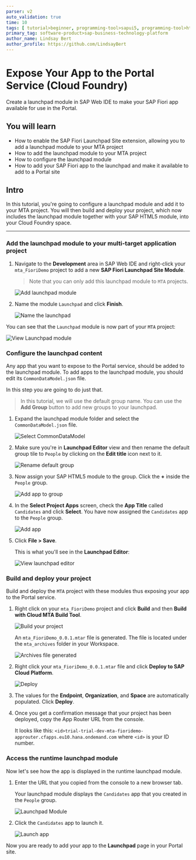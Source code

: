 ```yaml
---
parser: v2
auto_validation: true
time: 10
tags: [ tutorial>beginner, programming-tool>sapui5, programming-tool>html5, programming-tool>sapui5, software-product>sap-fiori, software-product>sap-web-ide, software-product>sap-launchpad-service]
primary_tag: software-product>sap-business-technology-platform
author_name: Lindsay Bert
author_profile: https://github.com/LindsayBert
---
```


# Expose Your App to the Portal Service (Cloud Foundry)
<!-- description --> Create a launchpad module in SAP Web IDE to make your SAP Fiori app available for use in the Portal.

## You will learn
  - How to enable the SAP Fiori Launchpad Site extension, allowing you to add a launchpad module to your MTA project
  - How to add the launchpad module to your MTA project
  - How to configure the launchpad module
  - How to add your SAP Fiori app to the launchpad and make it available to add to a Portal site

## Intro
In this tutorial, you're going to configure a launchpad module and add it to your MTA project. You will then build and deploy your project, which now includes the launchpad module together with your SAP HTML5 module, into your Cloud Foundry space.

---


### Add the launchpad module to your multi-target application project


1. Navigate to the **Development** area in SAP Web IDE and right-click your `mta_FioriDemo` project to add a new **SAP Fiori Launchpad Site Module**.

    > Note that you can only add this launchpad module to `MTA` projects.

      ![Add launchpad module](8_new_launchpad_module.png)

2. Name the module `Launchpad` and click **Finish**.

      ![Name the launchpad](9_name_launchpad_module.png)

You can see that the `Launchpad` module is now part of your `MTA` project:

  ![View Launchpad module](10_view_launchpad_module.png)



### Configure the launchpad content


Any app that you want to expose to the Portal service, should be added to the launchpad module. To add apps to the launchpad module, you should edit its `CommonDataModel.json` file.

In this step you are going to do just that.

>In this tutorial, we will use the default group name. You can use the **Add Group** button to add new groups to your launchpad.


1. Expand the launchpad module folder and select the `CommonDataModel.json` file.

    ![Select CommonDataModel](11_commondatamodel_json.png)

2. Make sure you're in **Launchpad Editor** view and then rename the default group tile to `People` by clicking on the **Edit title** icon next to it.

    ![Rename default group](13_name_group.png)


3. Now assign your SAP HTML5 module to the group. Click the **+** inside the `People` group.

    ![Add app to group](12_app_to_group.png)

4. In the **Select Project Apps** screen, check the **App Title** called `Candidates` and click **Select**. You have now assigned the `Candidates` app to the `People` group.

    ![Add app](14_add_app.png)

5. Click **File > Save**.

    This is what you'll see in the **Launchpad Editor**:

    ![View launchpad editor](15_view_launchpad_editor.png)




### Build and deploy your project


Build and deploy the `MTA` project with these modules thus exposing your app to the Portal service.

1. Right click on your `mta_FioriDemo` project and click **Build** and then **Build with Cloud MTA Build Tool**.

    ![Build your project](16_build.png)


    An `mta_FioriDemo_0.0.1.mtar` file is generated. The file is located under the `mta_archives` folder in your Workspace.

      ![Archives file generated](19_expand_archives_folder.png)

  2. Right click your `mta_FioriDemo_0.0.1.mtar` file and click **Deploy to SAP Cloud Platform**.

      ![Deploy](17_deploy.png)

  3. The values for the **Endpoint**, **Organization**, and **Space** are automatically populated.  Click **Deploy**.

  4. Once you get a confirmation message that your project has been deployed, copy the App Router URL from the console.  

      It looks like this:
      `<id>trial-trial-dev-mta-fioridemo-approuter.cfapps.eu10.hana.ondemand.com`
      where `<id>` is your ID number.




### Access the runtime launchpad module


Now let's see how the app is displayed in the runtime launchpad module.

1.  Enter the URL that you copied from the console to a new browser tab.

    Your launchpad module displays the `Candidates` app that you created in the `People` group.

    ![Launchpad Module](20_deployed_module.png)

2.  Click the `Candidates` app to launch it.

    ![Launch app](21_click_app.png)

Now you are ready to add your app to the **Launchpad** page in your Portal site.

